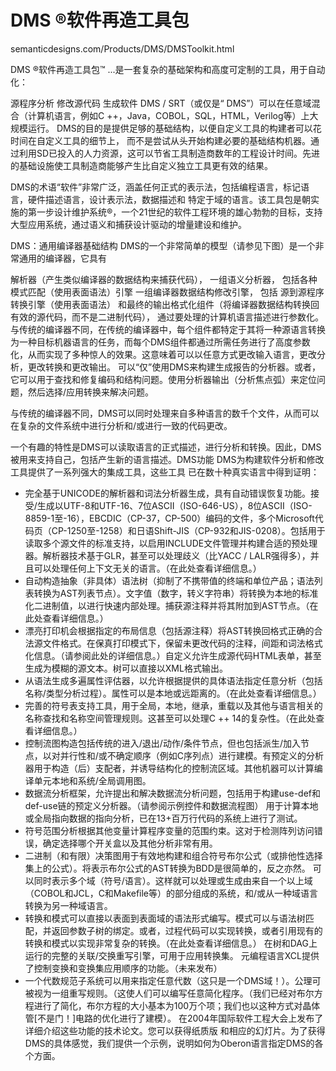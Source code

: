 # DMS ®软件再造工具包


semanticdesigns.com/Products/DMS/DMSToolkit.html










DMS ®软件再造工具包™
...是一套复杂的基础架构和高度可定制的工具，用于自动化：

源程序分析
修改源代码
生成软件
DMS / SRT（或仅是“ DMS”）可以在任意域混合（计算机语言，例如C ++，Java，COBOL，SQL，HTML，Verilog等）上大规模运行。
DMS的目的是提供足够的基础结构，以便自定义工具的构建者可以花时间在自定义工具的细节上， 而不是尝试从头开始构建必要的基础结构机器。通过利用SD已投入的人力资源，这可以节省工具制造商数年的工程设计时间。先进的基础设施使工具制造商能够产生比自定义独立工具更有效的结果。

DMS的术语“软件”非常广泛，涵盖任何正式的表示法，包括编程语言，标记语言，硬件描述语言，设计表示法，数据描述和 特定于域的语言。该工具包是朝实施的第一步设计维护系统®，一个21世纪的软件工程环境的雄心勃勃的目标，支持大型应用系统，通过语义和捕获设计驱动的增量建设和维护。

DMS：通用编译器基础结构
DMS的一个非常简单的模型（请参见下图）是一个非常通用的编译器，它具有

解析器（产生类似编译器的数据结构来捕获代码），
一组语义分析器，
包括各种模式匹配（使用表面语法）引擎
一组编译器数据结构修改引擎，
包括 源到源程序转换引擎（使用表面语法）
和最终的输出格式化组件（将编译器数据结构转换回有效的源代码，而不是二进制代码），
通过要处理的计算机语言描述进行参数化。
与传统的编译器不同，在传统的编译器中，每个组件都特定于其将一种源语言转换为一种目标机器语言的任务，而每个DMS组件都通过所需任务进行了高度参数化，从而实现了多种惊人的效果。这意味着可以以任意方式更改输入语言，更改分析，更改转换和更改输出。
可以“仅”使用DMS来构建生成报告的分析器。或者，它可以用于查找和修复编码和结构问题。使用分析器输出（分析焦点弧）来定位问题，然后选择/应用转换来解决问题。

与传统的编译器不同，DMS可以同时处理来自多种语言的数千个文件，从而可以在复杂的文件系统中进行分析和/或进行一致的代码更改。

一个有趣的特性是DMS可以读取语言的正式描述，进行分析和转换。因此，DMS被用来支持自己，包括产生新的语言描述。DMS功能
DMS为构建软件分析和修改工具提供了一系列强大的集成工具，这些工具 已在数十种真实语言中得到证明：

- 完全基于UNICODE的解析器和词法分析器生成，具有自动错误恢复功能。接受/生成以UTF-8和UTF-16、7位ASCII（ISO-646-US），8位ASCII（ISO-8859-1至-16），EBCDIC（CP-37，CP-500）编码的文件，多个Microsoft代码页（CP-1250至-1258）和日语Shift-JIS（CP-932和JIS-0208）。包括用于读取多个源文件的标准支持，以启用INCLUDE文件管理并构建合适的预处理器。解析器技术基于GLR，甚至可以处理歧义（比YACC / LALR强得多），并且可以处理任何上下文无关的语言。（在此处查看详细信息。）
- 自动构造抽象（非具体）语法树（抑制了不携带值的终端和单位产品；语法列表转换为AST列表节点）。文字值（数字，转义字符串）将转换为本地的标准化二进制值，以进行快速内部处理。捕获源注释并将其附加到AST节点。（在此处查看详细信息。）
- 漂亮打印机会根据指定的布局信息（包括源注释）将AST转换回格式正确的合法源文件格式。在保真打印模式下，保留未更改代码的注释，间距和词法格式化信息。（请参阅此处的详细信息。）自定义允许生成源代码HTML表单，甚至生成为模糊的源文本。树可以直接以XML格式输出。
- 从语法生成多遍属性评估器，以允许根据提供的具体语法指定任意分析（包括名称/类型分析过程）。属性可以是本地或远距离的。（在此处查看详细信息。）
- 完善的符号表支持工具，用于全局，本地，继承，重载以及其他与语言相关的名称查找和名称空间管理规则。这甚至可以处理C ++ 14的复杂性。（在此处查看详细信息。）
- 控制流图构造包括传统的进入/退出/动作/条件节点，但也包括派生/加入节点，以对并行性和/或不确定顺序（例如C序列点）进行建模。有预定义的分析器用于构造（后）支配者，并诱导结构化的控制流区域。其他机器可以计算编译单元本地和系统/全局调用图。
- 数据流分析框架，允许提出和解决数据流分析问题，包括用于构建use-def和def-use链的预定义分析器。（请参阅示例控件和数据流程图）
用于计算本地或全局指向数据的指向分析，已在13+百万行代码的系统上进行了测试。
- 符号范围分析根据其他变量计算程序变量的范围约束。这对于检测阵列访问错误，确定选择哪个开关盒以及其他分析非常有用。
- 二进制（和有限）决策图用于有效地构建和组合符号布尔公式（或排他性选择集上的公式）。将表示布尔公式的AST转换为BDD是很简单的，反之亦然。
可以同时表示多个域（符号/语言）。这样就可以处理或生成由来自一个以上域（COBOL和JCL，C和Makefile等）的部分组成的系统，和/或从一种域语言转换为另一种域语言。
- 转换和模式可以直接以表面到表面域的语法形式编写。模式可以与语法树匹配，并返回参数子树的绑定。或者，过程代码可以实现转换，或者引用现有的转换和模式以实现非常复杂的转换。（在此处查看详细信息。）
在树和DAG上运行的完整的关联/交换重写引擎，可用于应用转换集。
元编程语言XCL提供了控制变换和变换集应用顺序的功能。（未来发布）
- 一个代数规范子系统可以用来指定任意代数（这只是一个DMS域！）。公理可被视为一组重写规则。（这使人们可以编写任意简化程序。（我们已经对布尔方程进行了简化，布尔方程的大小基本为100万个项；我们也以这种方式对晶体管[不是门！]电路的优化进行了建模）。
在2004年国际软件工程大会上发布了详细介绍这些功能的技术论文。您可以获得纸质版 和相应的幻灯片。为了获得DMS的具体感觉，我们提供一个示例，说明如何为Oberon语言指定DMS的各个方面。